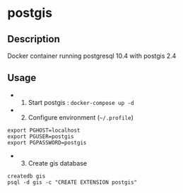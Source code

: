 
# postgis

## Description

Docker container running postgresql 10.4 with postgis 2.4

## Usage

* 1) Start postgis : `docker-compose up -d`

* 2) Configure environment (`~/.profile`)

```
export PGHOST=localhost
export PGUSER=postgis
export PGPASSWORD=postgis
```

* 3) Create gis database

```
createdb gis
psql -d gis -c "CREATE EXTENSION postgis"
```
